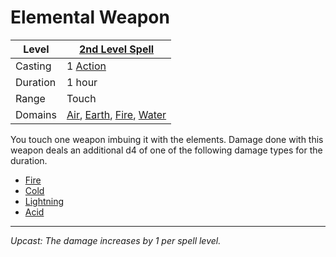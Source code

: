 # Elemental Weapon

| Level    | [2nd Level Spell](2nd%20Level%20Spells.md)                                                                                                                               |
| -------- | ------------------------------------------------------------------------------------------------------------------------------------------------------------------------ |
| Casting  | 1 [Action](../../../../Game%20Procedures/Core%20Procedures/Action.md)                                                                                                                      |
| Duration | 1 hour                                                                                                                                                                   |
| Range    | Touch                                                                                                                                                                    |
| Domains  | [Air](../../Spell%20Domains/Air.md), [Earth](../../Spell%20Domains/Earth.md), [Fire](../../Spell%20Domains/Fire.md), [Water](../../Spell%20Domains/Water.md) |

You touch one weapon imbuing it with the elements. Damage done with this weapon deals an additional d4 of one of the following damage types for the duration.

- [Fire](../../../../Game%20Procedures/Combat/Damage%20Types/Fire.md)
- [Cold](../../../../Game%20Procedures/Combat/Damage%20Types/Cold.md)
- [Lightning](../../../../Game%20Procedures/Combat/Damage%20Types/Lightning.md)
- [Acid](../../../../Game%20Procedures/Combat/Damage%20Types/Acid.md)

---
*Upcast: The damage increases by 1 per spell level.*
